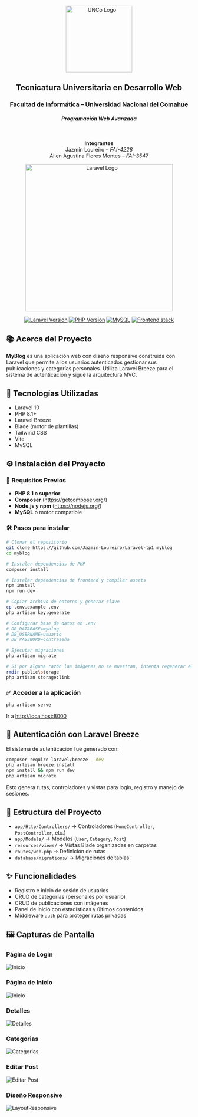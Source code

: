 <p align="center">
  <img src="https://uncoma.edu.ar/wp-content/uploads/2024/09/LOGOUNC-e1522858761795.png" alt="UNCo Logo" width="180">
</p>

<h2 align="center"><strong>Tecnicatura Universitaria en Desarrollo Web</strong></h2>
<h3 align="center">Facultad de Informática – Universidad Nacional del Comahue</h3>
<h4 align="center"><i>Programación Web Avanzada</i></h4>

<br>

<p align="center">
  <strong>Integrantes</strong><br>
  Jazmín Loureiro – <i>FAI-4228</i><br>
  Ailen Agustina Flores Montes – <i>FAI-3547</i>
</p>


<p align="center">
  <a href="https://laravel.com" target="_blank">
    <img src="https://raw.githubusercontent.com/laravel/art/master/logo-lockup/5%20SVG/2%20CMYK/1%20Full%20Color/laravel-logolockup-cmyk-red.svg" width="400" alt="Laravel Logo">
  </a>
</p>

<p align="center">
  <a href="#"><img src="https://img.shields.io/badge/Laravel-10.x-red" alt="Laravel Version"></a>
  <a href="#"><img src="https://img.shields.io/badge/PHP-8.1%2B-blue" alt="PHP Version"></a>
  <a href="#"><img src="https://img.shields.io/badge/MySQL-compatible-lightgrey" alt="MySQL"></a>
  <a href="#"><img src="https://img.shields.io/badge/Frontend-Vite%20%2B%20TailwindCSS-0ea5e9" alt="Frontend stack"></a>
</p>

## 📚 Acerca del Proyecto

**MyBlog** es una aplicación web con diseño responsive construida con Laravel que permite a los usuarios autenticados gestionar sus publicaciones y categorías personales. Utiliza Laravel Breeze para el sistema de autenticación y sigue la arquitectura MVC.

## 🚀 Tecnologías Utilizadas

- Laravel 10  
- PHP 8.1+  
- Laravel Breeze  
- Blade (motor de plantillas)  
- Tailwind CSS  
- Vite  
- MySQL  

## ⚙️ Instalación del Proyecto

### 🧰 Requisitos Previos

- **PHP 8.1 o superior**
- **Composer** (https://getcomposer.org/)
- **Node.js y npm** (https://nodejs.org/)
- **MySQL** o motor compatible

### 🛠️ Pasos para instalar

```bash
# Clonar el repositorio
git clone https://github.com/Jazmin-Loureiro/Laravel-tp1 myblog
cd myblog

# Instalar dependencias de PHP
composer install

# Instalar dependencias de frontend y compilar assets
npm install
npm run dev

# Copiar archivo de entorno y generar clave
cp .env.example .env
php artisan key:generate

# Configurar base de datos en .env
# DB_DATABASE=myblog
# DB_USERNAME=usuario
# DB_PASSWORD=contraseña

# Ejecutar migraciones
php artisan migrate

# Si por alguna razón las imágenes no se muestran, intenta regenerar el enlace simbólico
rmdir public\storage
php artisan storage:link

```

### ✅ Acceder a la aplicación

```bash
php artisan serve
```

Ir a [http://localhost:8000](http://localhost:8000)

## 🔐 Autenticación con Laravel Breeze

El sistema de autenticación fue generado con:

```bash
composer require laravel/breeze --dev
php artisan breeze:install
npm install && npm run dev
php artisan migrate
```

Esto genera rutas, controladores y vistas para login, registro y manejo de sesiones.

## 🧩 Estructura del Proyecto

- `app/Http/Controllers/` → Controladores (`HomeController`, `PostController`, etc.)
- `app/Models/` → Modelos (`User`, `Category`, `Post`)
- `resources/views/` → Vistas Blade organizadas en carpetas
- `routes/web.php` → Definición de rutas
- `database/migrations/` → Migraciones de tablas

## ✨ Funcionalidades

- Registro e inicio de sesión de usuarios
- CRUD de categorías (personales por usuario)
- CRUD de publicaciones con imágenes
- Panel de inicio con estadísticas y últimos contenidos
- Middleware `auth` para proteger rutas privadas

## 🖼️ Capturas de Pantalla

### Página de Login
![Inicio](readme-img/login.png)

### Página de Inicio
![Inicio](readme-img/home.png)

### Detalles 
![Detalles](readme-img/detallesPost.png)

### Categorias 
![Categorias](readme-img/categories.png)

### Editar Post 
![Editar Post](readme-img/editPost.png)

### Diseño Responsive 
![LayoutResponsive](readme-img/responsive.jpg)






